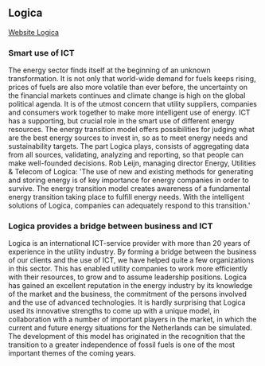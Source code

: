 ## Logica

[Website Logica](http://www.logica.com)

### Smart use of ICT
 
The energy sector finds itself at the beginning of an unknown transformation. It is not only that world-wide demand for fuels keeps rising, prices of fuels are also more volatile than ever before, the uncertainty on the financial markets continues and climate change is high on the global political agenda. It is of the utmost concern that utility suppliers, companies and consumers work together to make more intelligent use of energy. ICT has a supporting, but crucial role in the smart use of different energy resources. The energy transition model offers possibilities for judging what are the best energy sources to invest in, so as to meet energy needs and sustainability targets. The part Logica plays, consists of aggregating data from all sources, validating, analyzing and reporting, so that people can make well-founded decisions. Rob Leijn, managing director Energy, Utilities & Telecom of Logica: 'The use of new and existing methods for generating and storing energy is of key importance for energy companies in order to survive. The energy transition model creates awareness of a fundamental energy transition taking place to fulfill energy needs. With the intelligent solutions of Logica, companies can adequately respond to this transition.'

### Logica provides a bridge between business and ICT
 
Logica is an international ICT-service provider with more than 20 years of experience in the utility industry. By forming a bridge between the business of our clients and the use of ICT, we have helped quite a few organizations in this sector. This has enabled utility companies to work more efficiently with their resources, to grow and to assume leadership positions. Logica has gained an excellent reputation in the energy industry by its knowledge of the market and the business, the commitment of the persons involved and the use of advanced technologies. It is hardly surprising that Logica used its innovative strengths to come up with a unique model, in collaboration with a number of important players in the market, in which the current and future energy situations for the Netherlands can be simulated. The development of this model has originated in the recognition that the transition to a greater independence of fossil fuels is one of the most important themes of the coming years.